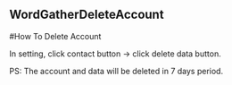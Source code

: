 ## WordGatherDeleteAccount

#How To Delete Account

In setting, click contact button -> click delete data button.

PS: The account and data will be deleted in 7 days period.  
